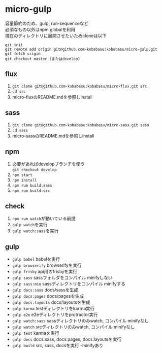# micro-gulp
容量節約のため、gulp, run-sequenceなど  
必須なもの以外はnpm globalを利用  
現在のディレクトリに展開させたいためcloneは以下

```
git init
git remote add origin git@github.com-kobabasu:kobabasu/micro-gulp.git
git fetch origin
git checkout master (またはdevelop)
```

## flux
1. `git clone git@github.com-kobabasu:kobabasu/micro-flux.git src`
1. `cd src`
1. micro-fluxのREADME.mdを参照しinstall

## sass
1. `git clone git@github.com-kobabasu:kobabasu/micro-sass.git sass`
1. `cd sass`
1. micro-sassのREADME.mdを参照しinstall

## npm
1. 必要があればdevelopブランチを使う  
   `git checkout develop`
1. `npm start`
1. `npm install`
1. `npm run build:sass`
1. `npm run build:src`

## check
1. `npm run watch`が動いている前提
1. `gulp watch`を実行
1. `gulp watch:sass`を実行

## gulp
* `gulp babel` babelを実行
* `gulp browserify` browserifyを実行
* `gulp frisby` api用のfrisbyを実行
* `gulp sass` sassフォルダをコンパイル minifyしない
* `gulp sass:min` sassディレクトリをコンパイル minifyする
* `gulp docs:sass` docs/sassを生成
* `gulp docs:pages` docs/pagesを生成
* `gulp docs:layouts` docs/layoutsを生成
* `gulp karma` testディレクトリをkarma実行
* `gulp e2e` e2eディレクトリをprotractor実行
* `gulp watch:sass` sassディレクトリのみwatch, コンパイル minifyなし
* `gulp watch` srcディレクトリのみwatch, コンパイル minifyなし
* `gulp test` karmaを実行
* `gulp docs` docs:sass, docs:pages, docs:layoutsを実行
* `gulp build` src, sass, docsを実行 -minifyあり
